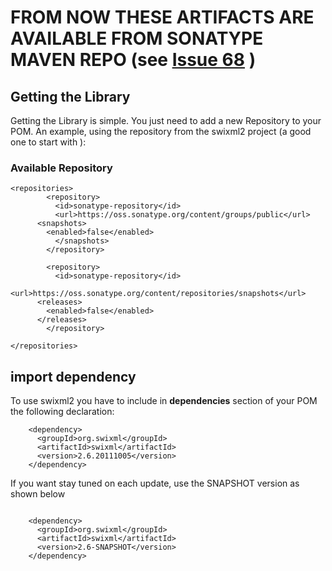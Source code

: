 # FROM NOW THESE ARTIFACTS ARE AVAILABLE FROM SONATYPE MAVEN REPO (see [Issue 68](https://code.google.com/p/swixml2/issues/detail?id=68) ) #

## Getting the Library ##

Getting the Library is simple. You just need to add a new Repository to your POM. An example, using the repository from the swixml2 project (a good one to start with ):

### Available Repository ###

```
<repositories>
        <repository>
          <id>sonatype-repository</id>
          <url>https://oss.sonatype.org/content/groups/public</url>
	  <snapshots>
		<enabled>false</enabled>
          </snapshots>
        </repository>

        <repository>
          <id>sonatype-repository</id>
          <url>https://oss.sonatype.org/content/repositories/snapshots</url>
	  <releases>
		<enabled>false</enabled>
	  </releases>
        </repository>

</repositories>
```

## import dependency ##

To use swixml2 you have to include in **dependencies** section of your POM the following declaration:

```
    <dependency>
      <groupId>org.swixml</groupId>
      <artifactId>swixml</artifactId>
      <version>2.6.20111005</version>
    </dependency>

```

If you want stay tuned on each update, use the SNAPSHOT version as shown below

```

    <dependency>
      <groupId>org.swixml</groupId>
      <artifactId>swixml</artifactId>
      <version>2.6-SNAPSHOT</version>
    </dependency>

```
